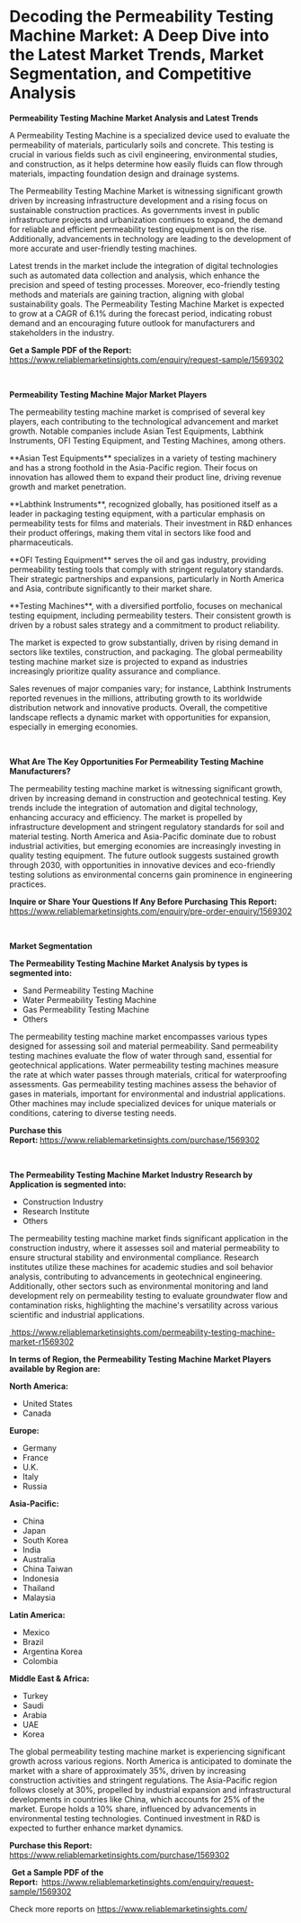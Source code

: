 <p><h1>Decoding the Permeability Testing Machine Market: A Deep Dive into the Latest Market Trends, Market Segmentation, and Competitive Analysis</h1></p><p><strong>Permeability Testing Machine Market Analysis and Latest Trends</strong></p>
<p><p>A Permeability Testing Machine is a specialized device used to evaluate the permeability of materials, particularly soils and concrete. This testing is crucial in various fields such as civil engineering, environmental studies, and construction, as it helps determine how easily fluids can flow through materials, impacting foundation design and drainage systems.</p><p>The Permeability Testing Machine Market is witnessing significant growth driven by increasing infrastructure development and a rising focus on sustainable construction practices. As governments invest in public infrastructure projects and urbanization continues to expand, the demand for reliable and efficient permeability testing equipment is on the rise. Additionally, advancements in technology are leading to the development of more accurate and user-friendly testing machines.</p><p>Latest trends in the market include the integration of digital technologies such as automated data collection and analysis, which enhance the precision and speed of testing processes. Moreover, eco-friendly testing methods and materials are gaining traction, aligning with global sustainability goals. The Permeability Testing Machine Market is expected to grow at a CAGR of 6.1% during the forecast period, indicating robust demand and an encouraging future outlook for manufacturers and stakeholders in the industry.</p></p>
<p><strong>Get a Sample PDF of the Report:&nbsp;</strong> <a href="https://www.reliablemarketinsights.com/enquiry/request-sample/1569302?utm_campaign=3033&utm_medium=2&utm_source=Github&utm_content=ia&utm_term=25032025&utm_id=permeability-testing-machine">https://www.reliablemarketinsights.com/enquiry/request-sample/1569302</a></p>
<p>&nbsp;</p>
<p><strong>Permeability Testing Machine Major Market Players</strong></p>
<p><p>The permeability testing machine market is comprised of several key players, each contributing to the technological advancement and market growth. Notable companies include Asian Test Equipments, Labthink Instruments, OFI Testing Equipment, and Testing Machines, among others.</p><p>**Asian Test Equipments** specializes in a variety of testing machinery and has a strong foothold in the Asia-Pacific region. Their focus on innovation has allowed them to expand their product line, driving revenue growth and market penetration.</p><p>**Labthink Instruments**, recognized globally, has positioned itself as a leader in packaging testing equipment, with a particular emphasis on permeability tests for films and materials. Their investment in R&D enhances their product offerings, making them vital in sectors like food and pharmaceuticals.</p><p>**OFI Testing Equipment** serves the oil and gas industry, providing permeability testing tools that comply with stringent regulatory standards. Their strategic partnerships and expansions, particularly in North America and Asia, contribute significantly to their market share.</p><p>**Testing Machines**, with a diversified portfolio, focuses on mechanical testing equipment, including permeability testers. Their consistent growth is driven by a robust sales strategy and a commitment to product reliability.</p><p>The market is expected to grow substantially, driven by rising demand in sectors like textiles, construction, and packaging. The global permeability testing machine market size is projected to expand as industries increasingly prioritize quality assurance and compliance.</p><p>Sales revenues of major companies vary; for instance, Labthink Instruments reported revenues in the millions, attributing growth to its worldwide distribution network and innovative products. Overall, the competitive landscape reflects a dynamic market with opportunities for expansion, especially in emerging economies.</p></p>
<p>&nbsp;</p>
<p><strong>What Are The Key Opportunities For Permeability Testing Machine Manufacturers?</strong></p>
<p><p>The permeability testing machine market is witnessing significant growth, driven by increasing demand in construction and geotechnical testing. Key trends include the integration of automation and digital technology, enhancing accuracy and efficiency. The market is propelled by infrastructure development and stringent regulatory standards for soil and material testing. North America and Asia-Pacific dominate due to robust industrial activities, but emerging economies are increasingly investing in quality testing equipment. The future outlook suggests sustained growth through 2030, with opportunities in innovative devices and eco-friendly testing solutions as environmental concerns gain prominence in engineering practices.</p></p>
<p><strong>Inquire or Share Your Questions If Any Before Purchasing This Report:</strong> <a href="https://www.reliablemarketinsights.com/enquiry/pre-order-enquiry/1569302?utm_campaign=3033&utm_medium=2&utm_source=Github&utm_content=ia&utm_term=25032025&utm_id=permeability-testing-machine">https://www.reliablemarketinsights.com/enquiry/pre-order-enquiry/1569302</a></p>
<p>&nbsp;</p>
<p><strong>Market Segmentation</strong></p>
<p><strong>The Permeability Testing Machine Market Analysis by types is segmented into:</strong></p>
<p><ul><li>Sand Permeability Testing Machine</li><li>Water Permeability Testing Machine</li><li>Gas Permeability Testing Machine</li><li>Others</li></ul></p>
<p><p>The permeability testing machine market encompasses various types designed for assessing soil and material permeability. Sand permeability testing machines evaluate the flow of water through sand, essential for geotechnical applications. Water permeability testing machines measure the rate at which water passes through materials, critical for waterproofing assessments. Gas permeability testing machines assess the behavior of gases in materials, important for environmental and industrial applications. Other machines may include specialized devices for unique materials or conditions, catering to diverse testing needs.</p></p>
<p><strong>Purchase this Report:&nbsp;</strong><a href="https://www.reliablemarketinsights.com/purchase/1569302?utm_campaign=3033&utm_medium=2&utm_source=Github&utm_content=ia&utm_term=25032025&utm_id=permeability-testing-machine">https://www.reliablemarketinsights.com/purchase/1569302</a></p>
<p>&nbsp;</p>
<p><strong>The Permeability Testing Machine Market Industry Research by Application is segmented into:</strong></p>
<p><ul><li>Construction Industry</li><li>Research Institute</li><li>Others</li></ul></p>
<p><p>The permeability testing machine market finds significant application in the construction industry, where it assesses soil and material permeability to ensure structural stability and environmental compliance. Research institutes utilize these machines for academic studies and soil behavior analysis, contributing to advancements in geotechnical engineering. Additionally, other sectors such as environmental monitoring and land development rely on permeability testing to evaluate groundwater flow and contamination risks, highlighting the machine's versatility across various scientific and industrial applications.</p></p>
<p><a href="https://www.reliablemarketinsights.com/permeability-testing-machine-market-r1569302?utm_campaign=3033&utm_medium=2&utm_source=Github&utm_content=ia&utm_term=25032025&utm_id=permeability-testing-machine">&nbsp;https://www.reliablemarketinsights.com/permeability-testing-machine-market-r1569302</a></p>
<p><strong>In terms of Region, the Permeability Testing Machine Market Players available by Region are:</strong></p>
<p>
    <p> <strong> North America: </strong>
        <ul>
            <li>United States</li>
            <li>Canada</li>
        </ul>
        </p> 
    <p> <strong> Europe: </strong>
        <ul>
            <li>Germany</li>
            <li>France</li>
            <li>U.K.</li>
            <li>Italy</li>
            <li>Russia</li>
        </ul>
        </p> 
    <p> <strong> Asia-Pacific: </strong>
        <ul>
            <li>China</li>
            <li>Japan</li>
            <li>South Korea</li>
            <li>India</li>
            <li>Australia</li>
            <li>China Taiwan</li>
            <li>Indonesia</li>
            <li>Thailand</li>
            <li>Malaysia</li>
        </ul>
        </p> 
    <p> <strong> Latin America: </strong>
        <ul>
            <li>Mexico</li>
            <li>Brazil</li>
            <li>Argentina Korea</li>
            <li>Colombia</li>
        </ul>
        </p> 
    <p> <strong> Middle East & Africa: </strong>
        <ul>
            <li>Turkey</li>
            <li>Saudi</li>
            <li>Arabia</li>
            <li>UAE</li>
            <li>Korea</li>
        </ul>
    </p>
    </p>
<p><p>The global permeability testing machine market is experiencing significant growth across various regions. North America is anticipated to dominate the market with a share of approximately 35%, driven by increasing construction activities and stringent regulations. The Asia-Pacific region follows closely at 30%, propelled by industrial expansion and infrastructural developments in countries like China, which accounts for 25% of the market. Europe holds a 10% share, influenced by advancements in environmental testing technologies. Continued investment in R&D is expected to further enhance market dynamics.</p></p>
<p><strong>Purchase this Report: </strong><a href="https://www.reliablemarketinsights.com/purchase/1569302?utm_campaign=3033&utm_medium=2&utm_source=Github&utm_content=ia&utm_term=25032025&utm_id=permeability-testing-machine">https://www.reliablemarketinsights.com/purchase/1569302</a></p>
<p>&nbsp;<strong>Get a Sample PDF of the Report:&nbsp;&nbsp;</strong><a href="https://www.reliablemarketinsights.com/enquiry/request-sample/1569302?utm_campaign=3033&utm_medium=2&utm_source=Github&utm_content=ia&utm_term=25032025&utm_id=permeability-testing-machine">https://www.reliablemarketinsights.com/enquiry/request-sample/1569302</a></p>
<p><strong></strong></p>
<p>Check more reports on <a href="https://www.reliablemarketinsights.com/?utm_campaign=3033&utm_medium=2&utm_source=Github&utm_content=ia&utm_term=25032025&utm_id=permeability-testing-machine">https://www.reliablemarketinsights.com/</a></p>